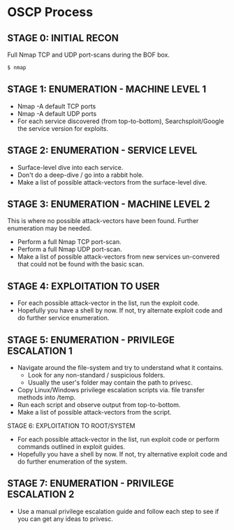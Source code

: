 # OSCP Process

## STAGE 0: INITIAL RECON

Full Nmap TCP and UDP port-scans during the BOF box.
```bash
$ nmap 
```

## STAGE 1: ENUMERATION - MACHINE LEVEL 1

* Nmap -A default TCP ports
* Nmap -A default UDP ports
* For each service discovered (from top-to-bottom), Searchsploit/Google the service version for exploits.

## STAGE 2: ENUMERATION - SERVICE LEVEL

* Surface-level dive into each service.
* Don't do a deep-dive / go into a rabbit hole.
* Make a list of possible attack-vectors from the surface-level dive.

## STAGE 3: ENUMERATION - MACHINE LEVEL 2

This is where no possible attack-vectors have been found. Further enumeration may be needed.

* Perform a full Nmap TCP port-scan.
* Perform a full Nmap UDP port-scan.
* Make a list of possible attack-vectors from new services un-convered that could not be found with the basic scan.

## STAGE 4: EXPLOITATION TO USER

* For each possible attack-vector in the list, run the exploit code.
* Hopefully you have a shell by now. If not, try alternate exploit code and do further service enumeration.

## STAGE 5: ENUMERATION - PRIVILEGE ESCALATION 1

* Navigate around the file-system and try to understand what it contains.
  * Look for any non-standard / suspicious folders.
  * Usually the user's folder may contain the path to privesc.
* Copy Linux/Windows privilege escalation scripts via. file transfer methods into /temp.
* Run each script and observe output from top-to-bottom.
* Make a list of possible attack-vectors from the script.

STAGE 6: EXPLOITATION TO ROOT/SYSTEM

* For each possible attack-vector in the list, run exploit code or perform commands outlined in exploit guides.
* Hopefully you have a shell by now. If not, try alternative exploit code and do further enumeration of the system.

## STAGE 7: ENUMERATION - PRIVILEGE ESCALATION 2

* Use a manual privilege escalation guide and follow each step to see if you can get any ideas to privesc.
